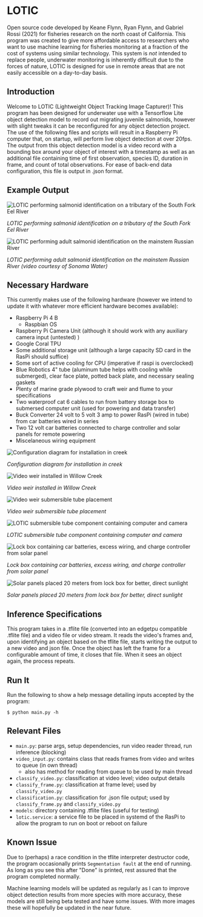 # **LOTIC**
Open source code developed by Keane Flynn, Ryan Flynn, and Gabriel Rossi (2021) for fisheries research on the north coast of California. This program was created to give more affordable access to researchers who want to use machine learning for fisheries monitoring at a fraction of the cost of systems using similar technology. This system is *not* intended to replace people, underwater monitoring is inherently difficult due to the forces of nature, LOTIC is designed for use in remote areas that are not easily accessible on a day-to-day basis.

## **Introduction**
Welcome to LOTIC (Lightweight Object Tracking Image Capturer)! This program has been designed for underwater use with a Tensorflow Lite object detection model to record out migrating juvenile salmonids, however with slight tweaks it can be reconfigured for any object detection project. The use of the following files and scripts will result in a Raspberry Pi computer that, on startup, will perform live object detection at over 20fps. The output from this object detection model is a video record with a bounding box around your object of interest with a timestamp as well as an additional  file containing time of first observation, species ID, duration in frame, and count of total observations. For ease of back-end data configuration, this file is output in .json format. 


## **Example Output**
![LOTIC performing salmonid identification on a tributary of the South Fork Eel River](https://github.com/keaneflynn/LOTIC/blob/main/media/fish.gif)

*LOTIC performing salmonid identification on a tributary of the South Fork Eel River*

![LOTIC performing adult salmonid identification on the mainstem Russian River](https://github.com/keaneflynn/LOTIC/blob/main/media/mirabelSample.GIF)

*LOTIC performing adult salmonid identification on the mainstem Russian River (video courtesy of Sonoma Water)*


## **Necessary Hardware**
This currently makes use of the following hardware (however we intend to update it with whatever more efficient hardware becomes available):
* Raspberry Pi 4 B
  * Raspbian OS
* Raspberry Pi Camera Unit (although it should work with any auxiliary camera input (untested) )
* Google Coral TPU
* Some additional storage unit (although a large capacity SD card in the RasPi should suffice)
* Some sort of active cooling for CPU (imperative if raspi is overclocked)
* Blue Robotics 4" tube (aluminum tube helps with cooling while submerged), clear face plate, potted back plate, and necessary sealing gaskets
* Plenty of marine grade plywood to craft weir and flume to your specifications
* Two waterproof cat 6 cables to run from battery storage box to submersed computer unit (used for powering and data transfer)
* Buck Converter 24 volt to 5 volt 3 amp to power RasPi (wired in tube) from car batteries wired in series
* Two 12 volt car batteries connected to charge controller and solar panels for remote powering
* Miscelaneous wiring equipment

![Configuration diagram for installation in creek](https://github.com/keaneflynn/LOTIC/blob/main/media/LOTIC-InStream.png)

*Configuration diagram for installation in creek*

![Video weir installed in Willow Creek](https://github.com/keaneflynn/LOTIC/blob/main/media/InstalledVideoWeir.jpg)

*Video weir installed in Willow Creek*

![Video weir submersible tube placement](https://github.com/keaneflynn/LOTIC/blob/main/media/VideoWeir.jpeg)

*Video weir submersible tube placement*

![LOTIC submersible tube component containing computer and camera](https://github.com/keaneflynn/LOTIC/blob/main/media/LOTICtube.png)

*LOTIC submersible tube component containing computer and camera*

![Lock box containing car batteries, excess wiring, and charge controller from solar panel](https://github.com/keaneflynn/LOTIC/blob/main/media/LockBox.jpg)

*Lock box containing car batteries, excess wiring, and charge controller from solar panel*

![Solar panels placed 20 meters from lock box for better, direct sunlight](https://github.com/keaneflynn/LOTIC/blob/main/media/SolarPower.jpeg)

*Solar panels placed 20 meters from lock box for better, direct sunlight*


## **Inference Specifications**
This program takes in a .tflite file (converted into an edgetpu compatible .tflite file) and a video file or video stream. It reads the video's frames
and, upon identifying an object based on the tflite file, starts writing the output
to a new video and json file. Once the object has left the frame for a configurable amount of time,
it closes that file. When it sees an object again, the process repeats.

## **Run It**

Run the following to show a help message detailing inputs accepted by the program:

```shell
$ python main.py -h
```

## **Relevant Files**
- `main.py`: parse args, setup dependencies, run video reader thread, run inference (blocking)
- `video_input.py`: contains class that reads frames from video and writes to queue (in own thread)
  - also has method for reading from queue to be used by main thread
- `classify_video.py`: classification at video level; video output details
- `classify_frame.py`: classification at frame level; used by `classify_video.py`
- `classification.py`: classification for .json file output; used by `classify_frame.py` and `classify_video.py`
- `models`: directory containing .tflite files (useful for testing)
- `lotic.service`: a service file to be placed in systemd of the RasPi to allow the program to run on boot or reboot on failure

## **Known Issue**
Due to (perhaps) a race condition in the tflite interpreter destructor code, the program
occasionally prints `Segmentation fault` at the end of running. As long as you see this
after "Done" is printed, rest assured that the program completed normally.

Machine learning models will be updated as regularly as I can to improve object detection results from more species with more accuracy, these models are still being beta tested and have some issues. With more images these will hopefully be updated in the near future.
